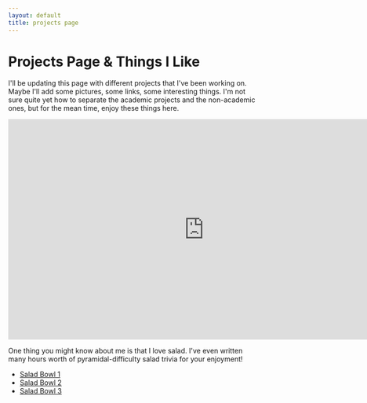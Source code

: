 ```yaml
---
layout: default
title: projects page
---
```


# Projects Page & Things I Like

I'll be updating this page with different projects that I've been working on. Maybe I'll add some pictures, some links, some interesting things. I'm not sure quite yet how to separate the academic projects and the non-academic ones, but for the mean time, enjoy these things here.

<iframe width="798" height="449" src="https://www.youtube.com/embed/FQ1ssWsg0OY" frameborder="0" allow="accelerometer; autoplay; encrypted-media; gyroscope; picture-in-picture" allowfullscreen></iframe>

One thing you might know about me is that I love salad. I've even written many hours worth of pyramidal-difficulty salad trivia for your enjoyment!

<ul>
  <li><a href="/files/SaladBowl1.pdf">Salad Bowl 1</a></li>
  <li><a href="/files/SaladBowl2.pdf">Salad Bowl 2</a></li>
  <li><a href="/files/SaladBowl3.pdf">Salad Bowl 3</a></li>
</ul>  
  
 

